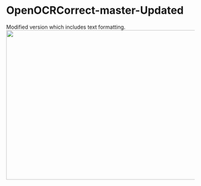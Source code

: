 # OpenOCRCorrect-master-Updated
 Modified version which includes text formatting.
<img src="https://user-images.githubusercontent.com/57846872/165744265-1efe2af4-3729-4bef-b131-e9413858a81f.png" width="800" height="400">
